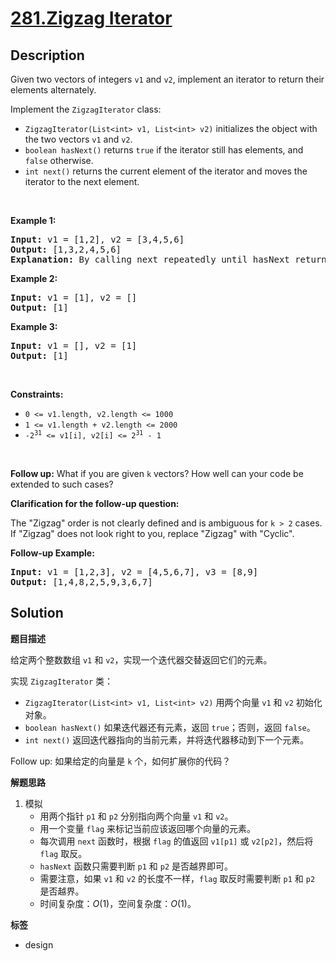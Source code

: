 # [281.Zigzag Iterator](https://leetcode.com/problems/zigzag-iterator/description/)

## Description

<p>Given two vectors of integers <code>v1</code> and <code>v2</code>, implement an iterator to return their elements alternately.</p>

<p>Implement the <code>ZigzagIterator</code> class:</p>

<ul>
  <li><code>ZigzagIterator(List&lt;int&gt; v1, List&lt;int&gt; v2)</code> initializes the object with the two vectors <code>v1</code> and <code>v2</code>.</li>
  <li><code>boolean hasNext()</code> returns <code>true</code> if the iterator still has elements, and <code>false</code> otherwise.</li>
  <li><code>int next()</code> returns the current element of the iterator and moves the iterator to the next element.</li>
</ul>

<p>&nbsp;</p>
<p><strong class="example">Example 1:</strong></p>

<pre>
<strong>Input:</strong> v1 = [1,2], v2 = [3,4,5,6]
<strong>Output:</strong> [1,3,2,4,5,6]
<strong>Explanation:</strong> By calling next repeatedly until hasNext returns false, the order of elements returned by next should be: [1,3,2,4,5,6].
</pre>

<p><strong class="example">Example 2:</strong></p>

<pre>
<strong>Input:</strong> v1 = [1], v2 = []
<strong>Output:</strong> [1]
</pre>

<p><strong class="example">Example 3:</strong></p>

<pre>
<strong>Input:</strong> v1 = [], v2 = [1]
<strong>Output:</strong> [1]
</pre>

<p>&nbsp;</p>
<p><strong>Constraints:</strong></p>

<ul>
  <li><code>0 &lt;= v1.length, v2.length &lt;= 1000</code></li>
  <li><code>1 &lt;= v1.length + v2.length &lt;= 2000</code></li>
  <li><code>-2<sup>31</sup> &lt;= v1[i], v2[i] &lt;= 2<sup>31</sup> - 1</code></li>
</ul>

<p>&nbsp;</p>
<p><strong>Follow up:</strong> What if you are given <code>k</code> vectors? How well can your code be extended to such cases?</p>

<p><strong>Clarification for the follow-up question:</strong></p>

<p>The &quot;Zigzag&quot; order is not clearly defined and is ambiguous for <code>k &gt; 2</code> cases. If &quot;Zigzag&quot; does not look right to you, replace &quot;Zigzag&quot; with &quot;Cyclic&quot;.</p>

<p><strong>Follow-up Example:</strong></p>

<pre>
<strong>Input:</strong> v1 = [1,2,3], v2 = [4,5,6,7], v3 = [8,9]
<strong>Output:</strong> [1,4,8,2,5,9,3,6,7]
</pre>

## Solution

**题目描述**

给定两个整数数组 `v1` 和 `v2`，实现一个迭代器交替返回它们的元素。

实现 `ZigzagIterator` 类：

- `ZigzagIterator(List<int> v1, List<int> v2)` 用两个向量 `v1` 和 `v2` 初始化对象。
- `boolean hasNext()` 如果迭代器还有元素，返回 `true`；否则，返回 `false`。
- `int next()` 返回迭代器指向的当前元素，并将迭代器移动到下一个元素。

Follow up: 如果给定的向量是 `k` 个，如何扩展你的代码？

**解题思路**

1. 模拟
   - 用两个指针 `p1` 和 `p2` 分别指向两个向量 `v1` 和 `v2`。
   - 用一个变量 `flag` 来标记当前应该返回哪个向量的元素。
   - 每次调用 `next` 函数时，根据 `flag` 的值返回 `v1[p1]` 或 `v2[p2]`，然后将 `flag` 取反。
   - `hasNext` 函数只需要判断 `p1` 和 `p2` 是否越界即可。
   - 需要注意，如果 `v1` 和 `v2` 的长度不一样，`flag` 取反时需要判断 `p1` 和 `p2` 是否越界。
   - 时间复杂度：$O(1)$，空间复杂度：$O(1)$。

**标签**

- design
